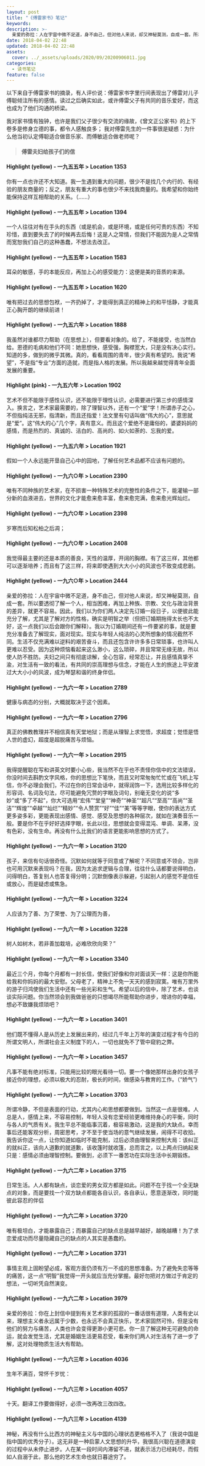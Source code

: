 ```yaml
---
layout: post
title: "《傅雷家书》笔记"
keywords: 
description: >-
  亲爱的弥拉：人在宇宙中微不足道，身不由己，但对他人来说，却又神秘莫测，自成一套。所以要透彻了解一个人，相当困难，再加上种族、宗教、文化与政治背景的差异，就更不容易。
date: 2018-04-02 22:48
updated: 2018-04-02 22:48
assets:
  cover: ../_assets/uploads/2020/09/20200906011.jpg
categories:
  - 读书笔记
feature: false
---
```


  以下来自于傅雷家书的摘录，有人评价说：傅雷家书字里行间表现出了傅雷对儿子傅聪倾注所有的感情。读过之后确实如此，或许傅雷父子有共同的音乐爱好，而这也成为了他们沟通的桥梁。

  我对家书情有独钟，也许是我们父子很少有交流的缘故，《曾文正公家书》的上下卷多是修身立德的事，都令人感触良多；
  我对傅雷先生的一件事很是疑惑：为什么他当初认定傅聪适合做音乐家、而傅敏适合做老师呢？


> #### 傅雷夫妇给孩子们的信
#### Highlight (yellow) - 一九五五年 > Location 1353
你有一点也许还不大知道。我一生遇到重大的问题，很少不是找几个内行的、有经验的朋友商量的；反之，朋友有重大的事也很少不来找我商量的。我希望和你始终能保持这样互相帮助的关系。（……）
#### Highlight (yellow) - 一九五五年 > Location 1394
一个人往往对有在手头的东西（或是机会，或是环境，或是任何可贵的东西）不知珍惜，直到要失去了的时候再去后悔！这是人之常情，但我们不能因为是人之常情而宽恕我们自己的这种愚蠢，不想法去改正。
#### Highlight (yellow) - 一九五五年 > Location 1583
耳朵的敏感，手的本能反应，再加上心的感受能力：这便是美的音质的来源。
#### Highlight (yellow) - 一九五五年 > Location 1620
唯有把过去的思想包袱，一齐扔掉了，才能得到真正的精神上的和平恬静，才能真正心胸开朗的继续前进！
#### Highlight (yellow) - 一九五六年 > Location 1888
我虽然对谁都尽力帮助（在思想上），但要看对象的。给了，不能接受，也当然白给。恩德的毛病和他们不同：她思想快，感受强，胸襟宽大，只是没有决心实行。知道的多，做到的微乎其微。真的，看看周围的青年，很少真有希望的。我说“希望”，不是指“专业”方面的造就，而是指人格的发展。所以我越来越觉得青年全面发展的重要。
#### Highlight (pink) - 一九五六年 > Location 1902
艺术不但不能限于感性认识，还不能限于理性认识，必需要进行第三步的感情深入。换言之，艺术家最需要的，除了理智以外，还有一个“爱”字！所谓赤子之心，不但指纯洁无邪，指清新，而且还指爱！法文里有句话叫做“伟大的心”，意思就是“爱”。这“伟大的心”几个字，真有意义。而且这个爱绝不是庸俗的，婆婆妈妈的感情，而是热烈的、真诚的、洁白的、高尚的、如火如荼的、忘我的爱。
#### Highlight (yellow) - 一九五六年 > Location 1921
假如一个人永远能开垦自己心中的园地，了解任何艺术品都不应该有问题的。
#### Highlight (yellow) - 一九六○年 > Location 2390
唯有不同种族的艺术家，在不损害一种特殊艺术的完整性的条件之下，能灌输一部分新的血液进去，世界的文化才能愈来愈丰富，愈来愈完满，愈来愈光辉灿烂。
#### Highlight (yellow) - 一九六○年 > Location 2398
岁寒而后知松柏之后凋；
#### Highlight (yellow) - 一九六○年 > Location 2408
我觉得最主要的还是本质的善良，天性的温厚，开阔的胸襟。有了这三样，其他都可以逐渐培养；而且有了这三样，将来即使遇到大大小小的风波也不致变成悲剧。
#### Highlight (yellow) - 一九六○年 > Location 2444
亲爱的弥拉：人在宇宙中微不足道，身不由己，但对他人来说，却又神秘莫测，自成一套。所以要透彻了解一个人，相当困难，再加上种族、宗教、文化与政治背景的差异，就更不容易。因此，我们以为你们两人决定先订婚一段日子，以便彼此能充分了解，尤其是了解对方的性格，确实是明智之举（但把订婚期拖得太长也不太好，这一点我们以后会跟你们解释）。我以为订婚期间还有一件要紧的事，就是要充分准备去了解现实，面对现实。现实与年轻人纯洁的心灵所想象的情况截然不同。生活不仅充满难以逆料的艰苦奋斗，而且还包含许许多多日常琐事，也许叫人更难以忍受。因为这种烦恼看起来这么渺小，这么琐碎，并且常常无缘无故，所以使人防不胜防。夫妇之间只有彻底谅解，全心包容，经常忍让，并且感情真挚不渝，对生活有一致的看法，有共同的崇高理想与信念，才能在人生的旅途上平安渡过大大小小的风波，成为琴瑟和谐的终身伴侣。
#### Highlight (yellow) - 一九六一年 > Location 2789
健康与病态的分别，大概就取决于这个因素。
#### Highlight (yellow) - 一九六一年 > Location 2796
真正的佛教教理并不相信真有天堂地狱；而是从理智上求觉悟，求超度；觉悟是悟人世的虚幻，超度是超脱痛苦与烦恼。
#### Highlight (yellow) - 一九六一年 > Location 2915
我得提醒聪在写和讲英文时要小心些，我当然不在乎也不责怪你信中的文法错误，你没时间去斟酌文字风格，你的思想比下笔快，而且又时常匆匆忙忙或在飞机上写信，你不必理会我们，不过在你的日常会话中，就得润饰一下，选用比较多样化的形容词、名词及句法，尽可能避免冗赘的字眼及词句，别毫无变化的说“多妙”或“多了不起”，你大可选用“宏伟”“堂皇”“神奇”“神圣”“超凡”“至高”“高尚”“圣洁”“辉煌”“卓越”“灿烂”“精妙”“令人赞赏”“好”“佳”“美”等等字眼，使你的表达方式更多姿多彩，更能表现出感情、感觉、感受及思想的各种层次，就如在演奏音乐一般。要是你不在乎好好选择字眼，长此以往，思想就会变得混沌、单调、呆滞，没有色彩，没有生命。再没有什么比我们的语言更能影响思想的方式了。
#### Highlight (yellow) - 一九六一年 > Location 3120
孩子，来信有句话很奇怪。沉默如何就等于同意或了解呢？不同意或不领会，岂非也可用沉默来表现吗？在我，因为太追求逻辑与合理，往往什么话都要说得明白，问得明白，答复别人也答复得分明；沉默倒像表示躲避，引起别人的感觉不是信任或放心，而是疑虑或焦急。
#### Highlight (yellow) - 一九六一年 > Location 3224
人应该为了善、为了荣誉、为了公理而为善，
#### Highlight (yellow) - 一九六一年 > Location 3228
树人如树木，若非善加栽培，必难欣欣向荣？”
#### Highlight (yellow) - 一九六一年 > Location 3340
最近三个月，你每个月都有一封长信，使我们好像和你对面谈天一样：这是你所能给我和你妈妈的最大安慰。父母老了，精神上不免一天天的感到寂寞。唯有万里外的游子归鸿使我们生活中还有一些光彩和生气。希望以后的信中，除了艺术，也谈谈实际问题。你当然领会到我做爸爸的只想竭尽所能帮助你进步，增进你的幸福，想必不致嫌我烦琐吧？
#### Highlight (yellow) - 一九六一年 > Location 3401
他们既不懂得人是从历史上发展出来的，经过几千年上万年的演变过程才有今日的所谓文明人，所谓社会主义制度下的人，一切也就免不了管中窥豹之弊。
#### Highlight (yellow) - 一九六一年 > Location 3457
凡事不能有绝对标准，只能用比较的眼光看待一切。要一个像她那样出身的女孩子接近你的理想，必须以极大的忍耐，极长的时间，做感染与教育的工作。（“娇气”)
#### Highlight (yellow) - 一九六二年 > Location 3703
所谓冷静，不但是表面的行动，尤其内心和思想都要做到。当然这一点是很难。人总是人，感情上来，不容易控制，年轻人没有恋爱经验更难维持身心的平衡，同时与各人的气质有关。我生平总不能临事沉着，极容易激动，这是我的大缺点。幸而事后还能客观分析，周密思考，才不至于使当场的意气继续发展，闹得不可收拾。我告诉你这一点，让你知道如临时不能克制，过后必须由理智来控制大局：该纠正的就纠正，该向人道歉的就道歉，该收篷时就收篷，总而言之，以上两点归纳起来只是：感情必须由理智控制。要做到，必须下一番苦功在实际生活中长期锻炼。
#### Highlight (yellow) - 一九六二年 > Location 3715
日常生活。人人都有缺点，谈恋爱的男女双方都是如此。问题不在于找一个全无缺点的对象，而是要找一个双方缺点都能各自认识，各自承认，愿意逐渐改，同时能彼此容忍的伴侣
#### Highlight (yellow) - 一九六二年 > Location 3720
唯有极坦白，才能暴露自己；而暴露自己的缺点总是越早越好，越晚越糟！为了求恋爱成功而尽量隐藏自己的缺点的人其实是愚蠢的。
#### Highlight (yellow) - 一九六二年 > Location 3731
事情主观上固盼望必成，客观方面仍须有万一不成的思想准备。为了避免失恋等等的痛苦，这一点“明智”我觉得一开头就应当充分掌握。最好勿把对方做过于肯定的想法，一切听凭自然演变。
#### Highlight (yellow) - 一九六二年 > Location 3979
亲爱的弥拉：你在上封信中提到有关艺术家的孤寂的一番话很有道理，人类有史以来，理想主义者永远属于少数，也永远不会真正快乐，艺术家固然可怜，但是没有他们的努力与痛苦，人类也许会变得更渺小更可悲。你一旦了解这种无可避免的命运，就会发觉生活，尤其是婚姻生活更易忍受，看来你们两人对生活有了进一步了解，这对处理物质生活大有帮助。
#### Highlight (yellow) - 一九六三年 > Location 4036
生年不满百，常怀千岁忧：
#### Highlight (yellow) - 一九六三年 > Location 4057
十天。翻译工作要做得好，必须一改再改三改四改。
#### Highlight (yellow) - 一九六三年 > Location 4139
神秘，再没有什么比西方的神秘主义与中国的心理状态更格格不入了（我说中国是指中国的优秀分子）。这无非是一种启蒙人文思想的升华，我很高兴聪在道德演变的过程中从未停止进步。人在某一段时间内滞留不进，就表示活力已经耗尽，而假如人自溺于此，那么他的艺术生命也就日暮途穷了。

